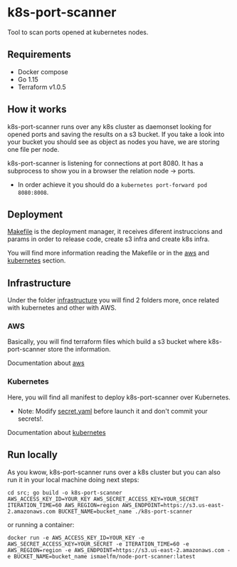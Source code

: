 # k8s-port-scanner

Tool to scan ports opened at kubernetes nodes.

## Requirements

* Docker compose
* Go 1.15
* Terraform v1.0.5

## How it works

k8s-port-scanner runs over any k8s cluster as daemonset looking for opened ports and saving the results on a s3 bucket.
If you take a look into your bucket you should see as object as nodes you have, we are storing one file per node.

k8s-port-scanner is listening for connections at port 8080. It has a subprocess to show you in a browser the relation node -> ports.
* In order achieve it you should do a `kubernetes port-forward pod 8080:8008`.

## Deployment

[Makefile](Makefile) is the deployment manager, it receives diferent instruccions and params in order to release code, create s3 infra and create k8s infra.

You will find more information reading the Makefile or in the [aws](doc/aws.md) and [kubernetes](doc/kubernetes.md) section.

## Infrastructure

Under the folder [infrastructure](infrastructure) you will find 2 folders more, once related with kubernetes and other with AWS.

### AWS

Basically, you will find terraform files which build a s3 bucket where k8s-port-scanner store the information.

Documentation about [aws](doc/aws.md)

### Kubernetes

Here, you will find all manifest to deploy k8s-port-scanner over Kubernetes.

* Note: Modify [secret.yaml](infrastructure/kubernetes/secret.yaml) before launch it and don't commit your secrets!.

Documentation about [kubernetes](doc/kubernetes.md)

## Run locally

As you kwow, k8s-port-scanner runs over a k8s cluster but you can also run it in your local machine doing next steps:

```
cd src; go build -o k8s-port-scanner
AWS_ACCESS_KEY_ID=YOUR_KEY AWS_SECRET_ACCESS_KEY=YOUR_SECRET ITERATION_TIME=60 AWS_REGION=region AWS_ENDPOINT=https://s3.us-east-2.amazonaws.com BUCKET_NAME=bucket_name ./k8s-port-scanner
```

or running a container:
```
docker run -e AWS_ACCESS_KEY_ID=YOUR_KEY -e AWS_SECRET_ACCESS_KEY=YOUR_SECRET -e ITERATION_TIME=60 -e AWS_REGION=region -e AWS_ENDPOINT=https://s3.us-east-2.amazonaws.com -e BUCKET_NAME=bucket_name ismaelfm/node-port-scanner:latest
```
